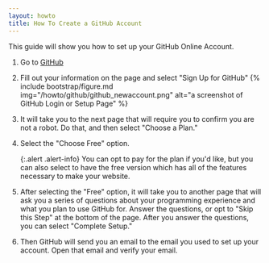 ```yaml
---
layout: howto
title: How To Create a GitHub Account
---
```


This guide will show you how to set up your GitHub Online Account.

1. Go to [GitHub](github.com)
2. Fill out your information on the page and select "Sign Up for GitHub"
    {% include bootstrap/figure.md img="/howto/github/github_newaccount.png" alt="a screenshot of GitHub Login or Setup Page" %}
3. It will take you to the next page that will require you to confirm you are not a robot. Do that, and then select "Choose a Plan."
4. Select the "Choose Free" option.

    {:.alert .alert-info}
    You can opt to pay for the plan if you'd like, but you can also select to have the free version which has all of the features necessary to make your website.

5. After selecting the "Free" option, it will take you to another page that will ask you a series of questions about your programming experience and what you plan to use GitHub for. Answer the questions, or opt to "Skip this Step" at the bottom of the page. After you answer the questions, you can select "Complete Setup."
6. Then GitHub will send you an email to the email you used to set up your account. Open that email and verify your email.

